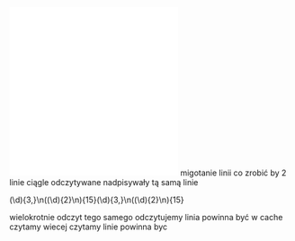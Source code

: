 ![](Notatki/Semestr%204/Organizacja%20i%20architektura%20komputerów/Labolatoria/Labolatorium%204/getClock.s)
![](Notatki/Semestr%204/Organizacja%20i%20architektura%20komputerów/Labolatoria/Labolatorium%204/main.c)
migotanie linii
co zrobić by 2 linie ciągle odczytywane nadpisywały tą samą linie


(\d){3,}\n((\d){2}\n){15}(\d){3,}\n((\d){2}\n){15}

wielokrotnie odczyt tego samego
odczytujemy
linia powinna być w cache
czytamy wiecej
czytamy linie 
powinna byc 